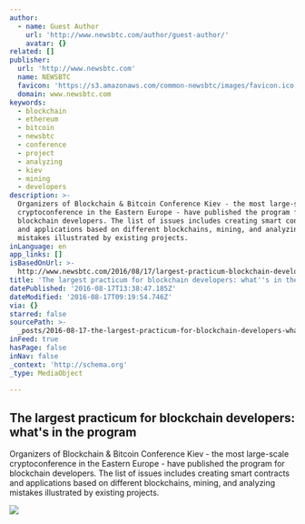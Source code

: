 ```yaml
---
author:
  - name: Guest Author
    url: 'http://www.newsbtc.com/author/guest-author/'
    avatar: {}
related: []
publisher:
  url: 'http://www.newsbtc.com'
  name: NEWSBTC
  favicon: 'https://s3.amazonaws.com/common-newsbtc/images/favicon.ico'
  domain: www.newsbtc.com
keywords:
  - blockchain
  - ethereum
  - bitcoin
  - newsbtc
  - conference
  - project
  - analyzing
  - kiev
  - mining
  - developers
description: >-
  Organizers of Blockchain & Bitcoin Conference Kiev - the most large-scale
  cryptoconference in the Eastern Europe - have published the program for
  blockchain developers. The list of issues includes creating smart contracts
  and applications based on different blockchains, mining, and analyzing
  mistakes illustrated by existing projects.
inLanguage: en
app_links: []
isBasedOnUrl: >-
  http://www.newsbtc.com/2016/08/17/largest-practicum-blockchain-developers-whats-program/
title: 'The largest practicum for blockchain developers: what''s in the program'
datePublished: '2016-08-17T13:38:47.185Z'
dateModified: '2016-08-17T09:19:54.746Z'
via: {}
starred: false
sourcePath: >-
  _posts/2016-08-17-the-largest-practicum-for-blockchain-developers-whats-in-t.md
inFeed: true
hasPage: false
inNav: false
_context: 'http://schema.org'
_type: MediaObject

---
```

<article style=""><h1>The largest practicum for blockchain developers: what's in the program</h1><p>Organizers of Blockchain &amp; Bitcoin Conference Kiev - the most large-scale cryptoconference in the Eastern Europe - have published the program for blockchain developers. The list of issues includes creating smart contracts and applications based on different blockchains, mining, and analyzing mistakes illustrated by existing projects.</p><img src="http://s3.amazonaws.com/main-newsbtc-images/2016/08/17094247/BitcoinKiev_800x500_anons_v5_en-DEV.png" /></article>